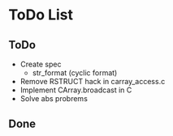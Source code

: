ToDo List
=========

ToDo
-------

 * Create spec
   - str_format (cyclic format)
 * Remove RSTRUCT hack in carray_access.c
 * Implement CArray.broadcast in C
 * Solve abs probrems

Done
-------

